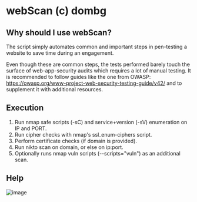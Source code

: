 # webScan (c) dombg

## Why should I use webScan?

The script simply automates common and important steps in pen-testing a website to save time during an engagement. 

Even though these are common steps, the tests performed barely touch the surface of web-app-security audits which requires a lot of manual testing. It is recommended to follow guides like the one from OWASP: https://owasp.org/www-project-web-security-testing-guide/v42/ and to supplement it with additional resources.

## Execution

1. Run nmap safe scripts (-sC) and service+version (-sV) enumeration on IP and PORT.
2. Run cipher checks with nmap's ssl_enum-ciphers script.
3. Perform certificate checks (if domain is provided).
4. Run nikto scan on domain, or else on ip:port. 
5. Optionally runs nmap vuln scripts (--scripts="vuln") as an additional scan.

## Help
![image](https://user-images.githubusercontent.com/7427205/137287716-f8af3411-0f59-4cc0-a59d-5c2de77a70c9.png)
